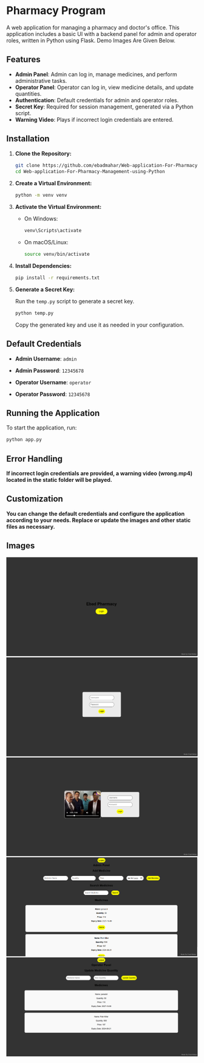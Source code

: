 # Pharmacy Program

A web application for managing a pharmacy and doctor's office. This application includes a basic UI with a backend panel for admin and operator roles, written in Python using Flask. Demo Images Are Given Below.

## Features

- **Admin Panel**: Admin can log in, manage medicines, and perform administrative tasks.
- **Operator Panel**: Operator can log in, view medicine details, and update quantities.
- **Authentication**: Default credentials for admin and operator roles.
- **Secret Key**: Required for session management, generated via a Python script.
- **Warning Video**: Plays if incorrect login credentials are entered.

## Installation

1. **Clone the Repository:**

    ```sh
    git clone https://github.com/ebadmahar/Web-application-For-Pharmacy-Management-using-Python.git
    cd Web-application-For-Pharmacy-Management-using-Python
    ```

2. **Create a Virtual Environment:**

    ```sh
    python -m venv venv
    ```

3. **Activate the Virtual Environment:**

    - On Windows:

      ```sh
      venv\Scripts\activate
      ```

    - On macOS/Linux:

      ```sh
      source venv/bin/activate
      ```

4. **Install Dependencies:**

    ```sh
    pip install -r requirements.txt
    ```

5. **Generate a Secret Key:**

    Run the `temp.py` script to generate a secret key.

    ```sh
    python temp.py
    ```

    Copy the generated key and use it as needed in your configuration.

## Default Credentials

- **Admin Username**: `admin`
- **Admin Password**: `12345678`

- **Operator Username**: `operator`
- **Operator Password**: `12345678`

## Running the Application

To start the application, run:

```sh
python app.py
```
## Error Handling
**If incorrect login credentials are provided, a warning video (wrong.mp4) located in the static folder will be played.** 

## Customization
**You can change the default credentials and configure the application according to your needs. Replace or update the images and other static files as necessary.**

## Images
![Home](images/Home.png)
![Login Screen](images/login.png)
![Warning Video](images/Wrong.png)
![Admin Panel](images/adminpanel.png)
![Operator Panel](images/operatorpanel.png)
